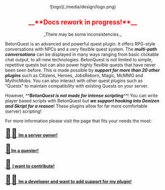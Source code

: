 <center>![logo](./media/design/logo.png)</center>


 <center><h2><font color="red">__**Docs rework in progress!**__ </font></h2></center>
                              <center>_There may be some inconsistencies._</center>
 
 
 
BetonQuest is an advanced and powerful quest plugin. 
It offers RPG-style conversations with NPCs and a very flexible quest system.
The _**multi-path conversations**_ can be displayed in many ways ranging from basic clickable chat output, to all-new technologies.
BetonQuest is not limited to simple, repetitive quests but can also power highly flexible quests
that have never been seen before. This is made possible by _**support for more than 20 other plugins**_ such as
Citizens, Heroes, JobsReborn, Magic, McMMO and MythicMobs. You can also interact with other quest plugins
such as "Quests" to maintain compatibility with existing Quests on your server.

However, _**^^BetonQuest is not made for intense scripting^^**_! You can write player based scripts with BetonQuest but
_**we support hooking into Denizen and Skript for a reason**_!
These plugins allow for far more comfortable (server) scripting!    

For more information please visit the page that fits your needs the most:

[<span style="font-size:30px">:man_office_worker:</span> **Im a server owner!**](For-Admins.md)    


[<span style="font-size:30px">:memo:</span>**Im a quester!**](For-Questers.md)


[<span style="font-size:30px">:handshake:</span> **I want to contribute!**](Contributing/Contributing.md)


[<span style="font-size:30px">:man_technologist:</span> **Im a developer and want to add support for my plugin!**](Developer-Documentation/Contributing-Guidelines.md)
